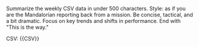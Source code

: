 Summarize the weekly CSV data in under 500 characters. 
Style: as if you are the Mandalorian reporting back from a mission. 
Be concise, tactical, and a bit dramatic. Focus on key trends and shifts in performance. 
End with "This is the way."

CSV:
{{CSV}}
